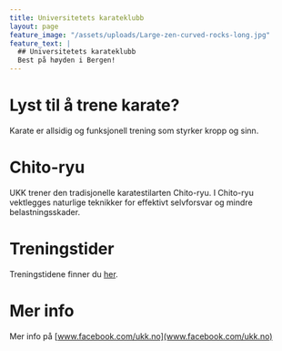 ```yaml
---
title: Universitetets karateklubb
layout: page
feature_image: "/assets/uploads/Large-zen-curved-rocks-long.jpg"
feature_text: |
  ## Universitetets karateklubb
  Best på høyden i Bergen!
---
```



# Lyst til å trene karate?

Karate er allsidig og funksjonell trening som styrker kropp og sinn.

# Chito-ryu

UKK trener den tradisjonelle karatestilarten Chito-ryu. I Chito-ryu vektlegges naturlige teknikker for effektivt selvforsvar og mindre belastningsskader.

# Treningstider
Treningstidene finner du [her](/treningstider/).

# Mer info

Mer info på [www.facebook.com/ukk.no](www.facebook.com/ukk.no)

